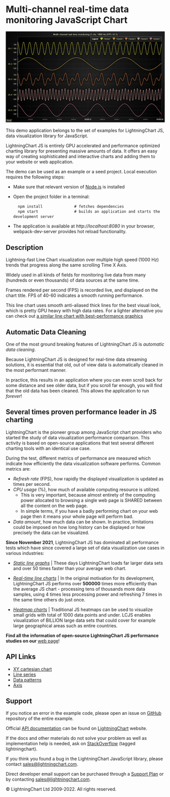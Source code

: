 # Multi-channel real-time data monitoring JavaScript Chart

![Multi-channel real-time data monitoring JavaScript Chart](multiChannelLineProgressiveOwnAxes-darkGold.png)

This demo application belongs to the set of examples for LightningChart JS, data visualization library for JavaScript.

LightningChart JS is entirely GPU accelerated and performance optimized charting library for presenting massive amounts of data. It offers an easy way of creating sophisticated and interactive charts and adding them to your website or web application.

The demo can be used as an example or a seed project. Local execution requires the following steps:

-   Make sure that relevant version of [Node.js](https://nodejs.org/en/download/) is installed
-   Open the project folder in a terminal:

          npm install              # fetches dependencies
          npm start                # builds an application and starts the development server

-   The application is available at _http://localhost:8080_ in your browser, webpack-dev-server provides hot reload functionality.


## Description

Lightning-fast Line Chart visualization over multiple high speed (1000 Hz) trends that progress along the same scrolling Time X Axis.

Widely used in all kinds of fields for monitoring live data from many (hundreds or even thousands) of data sources at the same time.

Frames rendered per second (FPS) is recorded live, and displayed on the chart title. FPS of 40-60 indicates a smooth running performance.

This line chart uses smooth anti-aliased thick lines for the best visual look, which is pretty GPU heavy with high data rates.
For a lighter alternative you can check out [a similar line chart with best-performance graphics](https://lightningchart.com/lightningchart-js-interactive-examples/examples/lcjs-example-0010-multiChannelLineProgressive.html)

## Automatic Data Cleaning

One of the most ground breaking features of LightningChart JS is _automatic data cleaning_.

Because LightningChart JS is designed for real-time data streaming solutions, it is essential that old, out of view data is automatically cleaned in the most performant manner.

In practice, this results in an application where you can even scroll back for some distance and see older data, but if you scroll far enough, you will find that the old data has been cleaned. This allows the application to run _forever_!

## Several times proven performance leader in JS charting

LightningChart is the pioneer group among JavaScript chart providers who started the study of data visualization performance comparison.
This activity is based on open-source applications that test several different charting tools with an identical use case.

During the test, different metrics of performance are measured which indicate how efficiently the data visualization software performs. Common metrics are:

-   _Refresh rate_ (FPS), how rapidly the displayed visualization is updated as times per second.
-   _CPU usage_ (%), how much of available computing resource is utilized.
    -   This is very important, because almost entirety of the computing power allocated to browsing a single web page is SHARED between all the content on the web page.
    -   In simple terms, if you have a badly performing chart on your web page then it means your whole page will perform bad.
-   _Data amount_, how much data can be shown. In practice, limitations could be imposed on how long history can be displayed or how precisely the data can be visualized.

**Since November 2021**, LightningChart JS has dominated all performance tests which have since covered a large set of data visualization use cases in various industries:

-   [_Static line graphs_](https://lightningchart.com/lightningchart-js-interactive-examples/examples/lcjs-example-0017-largeLineChartXY.html) | These days LightningChart loads far larger data sets and over 50 times faster than your average web chart.

-   [_Real-time line charts_](https://lightningchart.com/lightningchart-js-interactive-examples/examples/lcjs-example-0010-multiChannelLineProgressive.html) | In the original motivation for its development, LightningChart JS performs over **500000** times more efficiently than the average JS chart - processing tens of thousands more data samples, using 4 times less processing power and refreshing 7 times in the same time others do just once.

-   [_Heatmap charts_](https:/lightningchart.com/lightningchart-js-interactive-examples/examples/lcjs-example-0803-scrollingHeatmap.html) | Traditional JS heatmaps can be used to visualize small grids with total of 1000 data points and under. LCJS enables visualization of BILLION large data sets that could cover for example large geographical areas such as entire countries.

**Find all the information of open-source LightningChart JS performance studies on our** [web page](https://lightningchart.com/high-performance-javascript-charts/)!


## API Links

* [XY cartesian chart]
* [Line series]
* [Data patterns]
* [Axis]


## Support

If you notice an error in the example code, please open an issue on [GitHub][0] repository of the entire example.

Official [API documentation][1] can be found on [LightningChart][2] website.

If the docs and other materials do not solve your problem as well as implementation help is needed, ask on [StackOverflow][3] (tagged lightningchart).

If you think you found a bug in the LightningChart JavaScript library, please contact sales@lightningchart.com.

Direct developer email support can be purchased through a [Support Plan][4] or by contacting sales@lightningchart.com.

[0]: https://github.com/Arction/
[1]: https://lightningchart.com/lightningchart-js-api-documentation/
[2]: https://lightningchart.com
[3]: https://stackoverflow.com/questions/tagged/lightningchart
[4]: https://lightningchart.com/support-services/

© LightningChart Ltd 2009-2022. All rights reserved.


[XY cartesian chart]: https://lightningchart.com/js-charts/api-documentation/v6.1.0/classes/ChartXY.html
[Line series]: https://lightningchart.com/js-charts/api-documentation/v6.1.0/classes/LineSeries.html
[Data patterns]: https://lightningchart.com/js-charts/api-documentation/v6.1.0/interfaces/DataPattern.html
[Axis]: https://lightningchart.com/js-charts/api-documentation/v6.1.0/classes/Axis.html

